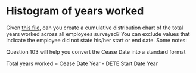 # Histogram of years worked

Given [this file](dataset/dete-exit-survey-january-2014.csv), can you create a cumulative distribution chart of the total years worked across all employees surveyed? You can exclude values that indicate the employee did not state his/her start or end date. Some notes:

Question 103 will help you convert the Cease Date into a standard format

Total years worked = Cease Date Year - DETE Start Date Year
